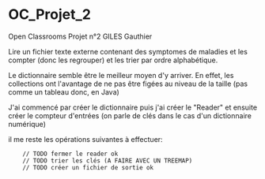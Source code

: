 # OC_Projet_2
Open Classrooms Projet n°2 GILES Gauthier

Lire un fichier texte externe contenant des symptomes de maladies et les compter (donc les regrouper) et les trier par ordre alphabétique.

Le dictionnaire semble être le meilleur moyen d'y arriver. En effet, les collections ont l'avantage de ne pas être figées au niveau de la taille (pas comme un tableau donc, en Java)

J'ai commencé par créer le dictionnaire puis j'ai créer le "Reader" et ensuite créer le compteur d'entrées (on parle de clés dans le cas d'un dictionnaire numérique)

il me reste les opérations suivantes à effectuer:

   		// TODO fermer le reader ok
		// TODO trier les clés (A FAIRE AVEC UN TREEMAP)
		// TODO créer un fichier de sortie ok
